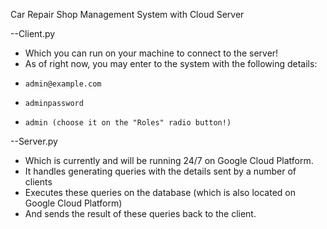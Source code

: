 Car Repair Shop Management System with Cloud Server

--Client.py
- Which you can run on your machine to connect to the server!
-   As of right now, you may enter to the system with the following details:
-     admin@example.com
-     adminpassword
-     admin (choose it on the "Roles" radio button!)

--Server.py
- Which is currently and will be running 24/7 on Google Cloud Platform.
- It handles generating queries with the details sent by a number of clients
- Executes these queries on the database (which is also located on Google Cloud Platform)
- And sends the result of these queries back to the client.
